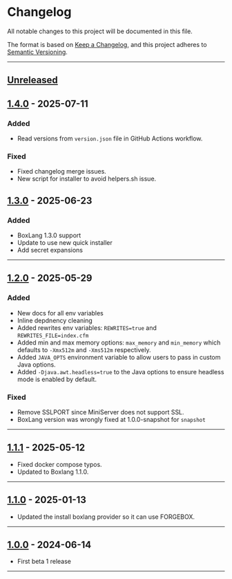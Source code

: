 # Changelog

All notable changes to this project will be documented in this file.

The format is based on [Keep a Changelog](https://keepachangelog.com/en/1.0.0/),
and this project adheres to [Semantic Versioning](https://semver.org/spec/v2.0.0.html).

* * *

## [Unreleased]

## [1.4.0] - 2025-07-11

### Added

- Read versions from `version.json` file in GitHub Actions workflow.

### Fixed

- Fixed changelog merge issues.
- New script for installer to avoid helpers.sh issue.

## [1.3.0] - 2025-06-23

### Added

- BoxLang 1.3.0 support
- Update to use new quick installer
- Add secret expansions

* * *

## [1.2.0] - 2025-05-29

### Added

- New docs for all env variables
- Inline depdnency cleaning
- Added rewrites env variables: `REWRITES=true` and `REWRITES_FILE=index.cfm`
- Added min and max memory options: `max_memory` and `min_memory` which defaults to `-Xmx512m` and `-Xms512m` respectively.
- Added `JAVA_OPTS` environment variable to allow users to pass in custom Java options.
- Added `-Djava.awt.headless=true` to the Java options to ensure headless mode is enabled by default.

### Fixed

- Remove SSLPORT since MiniServer does not support SSL.
- BoxLang version was wrongly fixed at 1.0.0-snapshot for `snapshot`

* * *

## [1.1.1] - 2025-05-12

- Fixed docker compose typos.
- Updated to Boxlang 1.1.0.

* * *

## [1.1.0] - 2025-01-13

- Updated the install boxlang provider so it can use FORGEBOX.

* * *

## [1.0.0] - 2024-06-14

- First beta 1 release

* * *

[unreleased]: https://github.com/ortus-boxlang/boxlang-docker/compare/v1.4.0...HEAD
[1.4.0]: https://github.com/ortus-boxlang/boxlang-docker/compare/v1.3.0...v1.4.0
[1.3.0]: https://github.com/ortus-boxlang/boxlang-docker/compare/v1.2.0...v1.3.0
[1.2.0]: https://github.com/ortus-boxlang/boxlang-docker/compare/v1.1.1...v1.2.0
[1.1.1]: https://github.com/ortus-boxlang/boxlang-docker/compare/v1.1.0...v1.1.1
[1.1.0]: https://github.com/ortus-boxlang/boxlang-docker/compare/v1.0.0...v1.1.0
[1.0.0]: https://github.com/ortus-boxlang/boxlang-docker/compare/v1.0.0...v1.0.0
